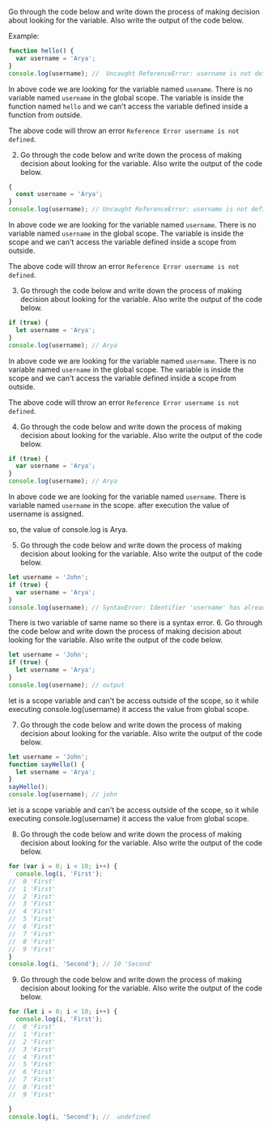 Go through the code below and write down the process of making decision about looking for the variable. Also write the output of the code below.

Example:

```js
function hello() {
  var username = 'Arya';
}
console.log(username); //  Uncaught ReferenceError: username is not defined
```

In above code we are looking for the variable named `usename`. There is no variable named `username` in the global scope. The variable is inside the function named `hello` and we can't access the variable defined inside a function from outside.

The above code will throw an error `Reference Error username is not defined`.

2. Go through the code below and write down the process of making decision about looking for the variable. Also write the output of the code below.

```js
{
  const username = 'Arya';
}
console.log(username); // Uncaught ReferenceError: username is not defined
```
In above code we are looking for the variable named `username`. There is no variable named `username` in the global scope. The variable is inside the scope and we can't access the variable defined inside a scope from outside.

The above code will throw an error `Reference Error username is not defined`.

3. Go through the code below and write down the process of making decision about looking for the variable. Also write the output of the code below.

```js
if (true) {
  let username = 'Arya';
}
console.log(username); // Arya
```
In above code we are looking for the variable named `username`. There is no variable named `username` in the global scope. The variable is inside the scope and we can't access the variable defined inside a scope from outside.

The above code will throw an error `Reference Error username is not defined`.

4. Go through the code below and write down the process of making decision about looking for the variable. Also write the output of the code below.

```js
if (true) {
  var username = 'Arya';
}
console.log(username); // Arya
```
In above code we are looking for the variable named `username`. There is variable named `username` in the scope. 
after execution the value of username is assigned.

so, the value of console.log is Arya. 

5. Go through the code below and write down the process of making decision about looking for the variable. Also write the output of the code below.

```js
let username = 'John';
if (true) {
  var username = 'Arya';
}
console.log(username); // SyntaxError: Identifier 'username' has already been declared
```
There is two variable of same name so there is a syntax error.
6. Go through the code below and write down the process of making decision about looking for the variable. Also write the output of the code below.

```js
let username = 'John';
if (true) {
  let username = 'Arya';
}
console.log(username); // output
```
let is a scope variable and can't be access outside of the scope, so it while executing console.log(username) it access the value from global scope.

7. Go through the code below and write down the process of making decision about looking for the variable. Also write the output of the code below.

```js
let username = 'John';
function sayHello() {
  let username = 'Arya';
}
sayHello();
console.log(username); // john
```
let is a scope variable and can't be access outside of the scope, so it while executing console.log(username) it access the value from global scope.

8. Go through the code below and write down the process of making decision about looking for the variable. Also write the output of the code below.

```js
for (var i = 0; i < 10; i++) {
  console.log(i, 'First'); 
//  0 'First'
//  1 'First'
//  2 'First'
//  3 'First'
//  4 'First'
//  5 'First'
//  6 'First'
//  7 'First'
//  8 'First'
//  9 'First'
}
console.log(i, 'Second'); // 10 'Second'
```

9. Go through the code below and write down the process of making decision about looking for the variable. Also write the output of the code below.

```js
for (let i = 0; i < 10; i++) {
  console.log(i, 'First'); 
//  0 'First'
//  1 'First'
//  2 'First'
//  3 'First'
//  4 'First'
//  5 'First'
//  6 'First'
//  7 'First'
//  8 'First'
//  9 'First'

}
console.log(i, 'Second'); //  undefined
```
